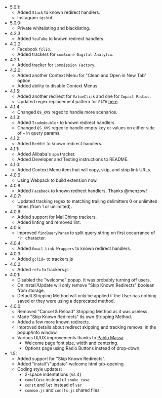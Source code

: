 - 5.0.1:
    + Added `Slack` to known redirect handlers.
    + Instagram `igshid`
- 5.0.0:
    + Private whitelisting and blacklisting.
- 4.2.3:
    + Added `YouTube` to known redirect handlers.
- 4.2.2:
    + Facebook `fclid`.
    + Added trackers for `comScore Digital Analytix`.
- 4.2.1:
    + Added tracker for `Commission Factory`.
- 4.2.0:
    + Added another Context Menu for "Clean and Open in New Tab" option.
    + Added ability to disable Context Menus
- 4.1.5:
    + Added another redirect for `ValueClick` and one for `Impact Radius`.
    + Updated regex replacement pattern for `PATH` [here](https://github.com/newhouse/url-tracking-stripper/pull/46/files).
- 4.1.4:
    + Changed `QS_KVS` regex to handle more scenarios.
- 4.1.3:
    + Added `Tradedoubler` to known redirect handlers.
    + Changed `QS_KVS` regex to handle empty key or values on either side of `=` in query params.
- 4.1.2:
    + Added `Reddit` to known redirect handlers.
- 4.1.1:
    + Added Alibaba's `spm` tracker.
    + Added Developer and Testing instructions to README.
- 4.1.0:
    + Added Context Menu item that will copy, skip, and strip link URLs.
- 4.0.9:
    + Using Webpack to build extension now.
- 4.0.8:
    + Added `Facebook` to known redirect handlers. Thanks @menzow!
- 4.0.7:
    + Updated tracking regex to matching trailing delimitters 0 or unlimited times (from 1 or unlimited).
- 4.0.6:
    + Added support for MailChimp trackers.
    + Added linting and removed lint.
- 4.0.5:
    + Improved `findQueryParam` to split query string on first occurrance of `'?'` character.
- 4.0.4:
    + Added `Gmail Link Wrappers` to known redirect handlers.
- 4.0.3:
    + Added `gclid=` to trackers.js
- 4.0.2:
    + Added `ref=` to trackers.js
- 4.0.1:
    + Disabled the "welcome" popup. It was probably turning off users.
    + On Install/Update will only remove "Skip Known Redirects" boolean from storage.
    + Default Stripping Method will only be applied if the User has nothing saved or they were using a deprecated method.
- 4.0.0:
    + Removed "Cancel & Reload" Stripping Method as it was useless.
    + Made "Skip Known Redirects" its own Stripping Method.
    + Added a few more known redirects.
    + Improved details about redirect skipping and tracking removal in the popup/info window.
    + Various UI/UX improvements thanks to [Pablo Massa](http://pablomassa.com/)
        * Welcome page font size, width and centering.
        * Options page using Radio Buttons instead of drop-down.
- 1.5:
    + Added support for "Skip Known Redirects".
    + Added "install"/"update" welcome html tab-opening.
    + Coding style updates:
        * 2-space indentations (vs 4)
        * `camelCase` instead of `snake_case`
        * `const` and `let` instead of `var`
        * `common.js` and `consts.js` shared files